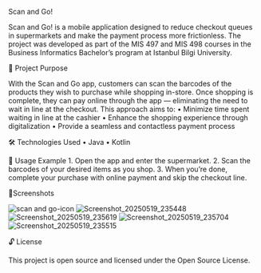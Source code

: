 Scan and Go!

Scan and Go! is a mobile application designed to reduce checkout queues in supermarkets and make the payment process more frictionless. The project was developed as part of the MIS 497 and MIS 498 courses in the Business Informatics Bachelor’s program at Istanbul Bilgi University.

🚀 Project Purpose

With the Scan and Go app, customers can scan the barcodes of the products they wish to purchase while shopping in-store. Once shopping is complete, they can pay online through the app — eliminating the need to wait in line at the checkout. This approach aims to:
	•	Minimize time spent waiting in line at the cashier
	•	Enhance the shopping experience through digitalization
	•	Provide a seamless and contactless payment process

🛠 Technologies Used
	•	Java
	•	Kotlin

📱 Usage Example
	1.	Open the app and enter the supermarket.
	2.	Scan the barcodes of your desired items as you shop.
	3.	When you’re done, complete your purchase with online payment and skip the checkout line.

📱Screenshots

![scan and go-icon](https://github.com/user-attachments/assets/1f261a76-ace8-4eff-8d78-3c0a4b6e0f76)
![Screenshot_20250519_235448](https://github.com/user-attachments/assets/977aed50-68f2-42d2-834c-daab0417c091)
![Screenshot_20250519_235619](https://github.com/user-attachments/assets/fe4af48c-65bb-4602-9841-2e1ac453c749)
![Screenshot_20250519_235704](https://github.com/user-attachments/assets/601b5b3b-cf63-4862-bbc3-92f420f75713)
![Screenshot_20250519_235515](https://github.com/user-attachments/assets/678043a4-9b77-41fa-b9a4-5a276fbf2a90)


🔓 License

This project is open source and licensed under the Open Source License.
